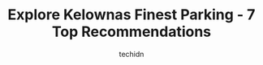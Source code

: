 ---
layout: ampstory
image: https://i0.wp.com/www.auto.or.id/wp-content/uploads/2023/06/impark-0-kelowna-1686325387.jpeg?resize=640,853
author: techidn
featured: false
description: Kelowna, British Columbia, Canada is a haven for Parking enthusiasts, boasting an impressive array of 7 top-notch establishments. Whether youre a seasoned connoisseur or simply curious to e
title: Explore Kelownas Finest Parking - 7 Top Recommendations
cover:
   title: Explore Kelownas Finest Parking - 7 Top Recommendations
   subtitle: AUTO.OR.ID
   background: https://www.auto.or.id/wp-content/uploads/2023/06/impark-0-kelowna-1686325387.jpeg

pages: 
 - layout: thirds
   top: <h1>#1 Memorial Parkade</h1>
   bottom: "<p>Appeared to be a reasonable Parkade, but I was frustrated as a visitor - the first two levels were full, fair enough, but every level above is reserved for longer-term per</p>"
   background: https://www.auto.or.id/wp-content/uploads/2023/06/impark-1-kelowna-1686325389.jpeg
   backgroundblur: true
 - layout: thirds
   top: <h1>#2 Strathcona Park - Lot #640</h1>
   bottom: "<p>2290 Abbott St, Kelowna, BC V1Y 1J4, Canada</p>"
   background: https://www.auto.or.id/wp-content/uploads/2023/06/impark-2-kelowna-1686325389.jpeg
   cta:
      link: https://www.auto.or.id/explore-kelownas-finest-parking-7-top-recommendations/
      text: Explore Kelownas Finest Parking - 7 Top Recommendations
 - layout: thirds
   top: <h1>#3 Impark (Parking)</h1>
   bottom: "<p>1340 Ellis St, Kelowna, BC V1Y 9N1, Canada</p>"
   background: https://images.unsplash.com/photo-1621772991673-de61ffe34408?ixlib=rb-4.0.3&ixid=MnwxMjA3fDB8MHxwaG90by1wYWdlfHx8fGVufDB8fHx8&auto=format&fit=crop&w=640&h=853&q=80
   cta:
      link: https://www.auto.or.id/explore-kelownas-finest-parking-7-top-recommendations/
      text: Explore Kelownas Finest Parking - 7 Top Recommendations
 - layout: thirds
   top: <h1>#4 1200 Water St Parking</h1>
   bottom: "<p>1180-1200 Sunset Dr, Kelowna, BC V1Y 9W6, Canada</p>"
   background: https://images.unsplash.com/photo-1627404760301-8efc143749c8?ixlib=rb-4.0.3&ixid=MnwxMjA3fDB8MHxwaG90by1wYWdlfHx8fGVufDB8fHx8&auto=format&fit=crop&w=640&h=853&q=80
   cta:
      link: https://www.auto.or.id/explore-kelownas-finest-parking-7-top-recommendations/
      text: Explore Kelownas Finest Parking - 7 Top Recommendations
 - layout: thirds
   top: <h1>#5 Impark (Parking)</h1>
   bottom: "<p>590 Bernard Ave, Kelowna, BC V1Y 6P2, Canada</p>"
   background: https://images.unsplash.com/photo-1580014317999-e9f1936787a5?ixlib=rb-4.0.3&ixid=MnwxMjA3fDB8MHxwaG90by1wYWdlfHx8fGVufDB8fHx8&auto=format&fit=crop&w=640&h=853&q=80
   cta:
      link: https://www.auto.or.id/explore-kelownas-finest-parking-7-top-recommendations/
      text: Explore Kelownas Finest Parking - 7 Top Recommendations
 - layout: thirds
   top: <h1>#6 Impark</h1>
   bottom: "<p>1480 Mill St, Kelowna, BC V1Y 6J6, Canada</p>"
   background: https://images.unsplash.com/photo-1618863099278-75222d755814?ixlib=rb-4.0.3&ixid=MnwxMjA3fDB8MHxwaG90by1wYWdlfHx8fGVufDB8fHx8&auto=format&fit=crop&w=640&h=853&q=80
   cta:
      link: https://www.auto.or.id/explore-kelownas-finest-parking-7-top-recommendations/
      text: Explore Kelownas Finest Parking - 7 Top Recommendations
 - layout: thirds
   top: <h1>#7 Impark (Parking)</h1>
   bottom: "<p>275 Lawrence Ave, Kelowna, BC V1Y 6L2, Canada</p>"
   background: https://images.unsplash.com/photo-1596157783372-71ada8d5836b?ixlib=rb-4.0.3&ixid=MnwxMjA3fDB8MHxwaG90by1wYWdlfHx8fGVufDB8fHx8&auto=format&fit=crop&w=640&h=853&q=80
   cta:
      link: https://www.auto.or.id/explore-kelownas-finest-parking-7-top-recommendations/
      text: Explore Kelownas Finest Parking - 7 Top Recommendations
 - layout: thirds
   middle: Continue reading...
   background: https://images.unsplash.com/photo-1630019210269-d0ebeee405f0?ixlib=rb-4.0.3&ixid=MnwxMjA3fDB8MHxwaG90by1wYWdlfHx8fGVufDB8fHx8&auto=format&fit=crop&w=640&h=853&q=80
   cta:
      link: https://www.auto.or.id/explore-kelownas-finest-parking-7-top-recommendations/
      text: Explore Kelownas Finest Parking - 7 Top Recommendations

---